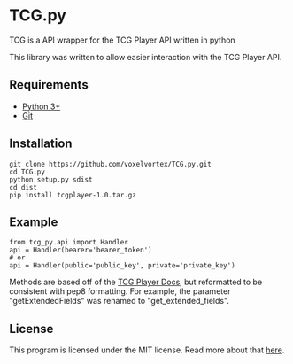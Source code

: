 # TCG.py
TCG is a API wrapper for the TCG Player API written in python

This library was written to allow easier interaction with the TCG Player API.

## Requirements

- [Python 3+](https://www.python.org/)
- [Git](https://git-scm.com/)

## Installation

```
git clone https://github.com/voxelvortex/TCG.py.git
cd TCG.py
python setup.py sdist
cd dist
pip install tcgplayer-1.0.tar.gz
```

## Example

```
from tcg_py.api import Handler
api = Handler(bearer='bearer_token')
# or
api = Handler(public='public_key', private='private_key')
```

Methods are based off of the [TCG Player Docs](docs.tcgplayer.com/reference), but reformatted to be consistent with pep8 formatting.
For example, the parameter "getExtendedFields" was renamed to "get_extended_fields". 

## License

This program is licensed under the MIT license. Read more about that [here](https://opensource.org/licenses/MIT).

